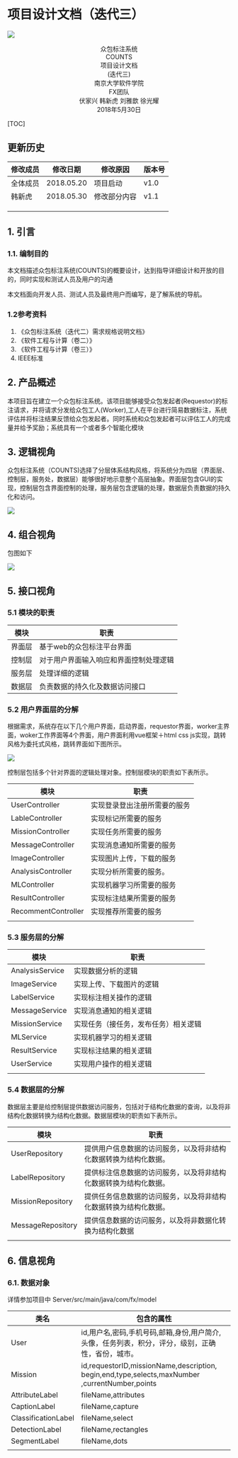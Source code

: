 # 项目设计文档（迭代三）

![](..\logo.png)

<center>众包标注系统</center>

<center>COUNTS </center>

<center>项目设计文档</center>

<center>(迭代三)</center>

<center>南京大学软件学院</center>

<center>FX团队</center>

<center>伏家兴 韩新虎  刘雅歆 徐光耀</center>

<center>2018年5月30日</center>

[TOC]

## 更新历史

| 修改成员 | 修改日期   | 修改原因     | 版本号 |
| -------- | ---------- | ------------ | ------ |
| 全体成员 | 2018.05.20 | 项目启动     | v1.0   |
| 韩新虎   | 2018.05.30 | 修改部分内容 | v1.1   |
|          |            |              |        |
|          |            |              |        |
|          |            |              |        |

## 1. 引言

### 1.1. 编制目的

本文档描述众包标注系统(COUNTS)的概要设计，达到指导详细设计和开放的目的，同时实现和测试人员及用户的沟通

本文档面向开发人员、测试人员及最终用户而编写，是了解系统的导航。

### 1.2参考资料

1. 《众包标注系统（迭代二）需求规格说明文档》
2. 《软件工程与计算（卷二）》
3. 《软件工程与计算（卷三）》
4. IEEE标准

## 2. 产品概述

本项目旨在建立一个众包标注系统。该项目能够接受众包发起者(Requestor)的标注请求，并将请求分发给众包工人(Worker),工人在平台进行简易数据标注，系统评估并将标注结果反馈给众包发起者。同时系统和众包发起者可以评估工人的完成量并给予奖励；系统具有一个或者多个智能化模块

## 3. 逻辑视角

众包标注系统（COUNTS)选择了分层体系结构风格，将系统分为四层（界面层、控制层，服务处，数据层）能够很好地示意整个高层抽象。界面层包含GUI的实现，控制层包含界面控制的处理，服务层包含逻辑的处理，数据层负责数据的持久化和访问。

![](../pic/logicView.png)



## 4. 组合视角

包图如下

![](../pic/combinedView.png)

## 5. 接口视角

### 5.1 模块的职责

| 模块   | 职责                                   |
| ------ | -------------------------------------- |
| 界面层 | 基于web的众包标注平台界面              |
| 控制层 | 对于用户界面输入响应和界面控制处理逻辑 |
| 服务层 | 处理详细的逻辑                         |
| 数据层 | 负责数据的持久化及数据访问接口         |

### 5.2 用户界面层的分解

​	根据需求，系统存在以下几个用户界面，启动界面，requestor界面，worker主界面，woker工作界面等4个界面，用户界面利用vue框架＋html css js实现，跳转风格为委托式风格，跳转界面如下图所示。

![](../pic/presentationView.png)

​	控制层包括多个针对界面的逻辑处理对象。控制层模块的职责如下表所示。

| 模块                | 职责                         |
| ------------------- | ---------------------------- |
| UserController      | 实现登录登出注册所需要的服务 |
| LableController     | 实现标记所需要的服务         |
| MissionController   | 实现任务所需要的服务         |
| MessageController   | 实现消息通知所需要的服务     |
| ImageController     | 实现图片上传，下载的服务     |
| AnalysisController  | 实现分析所需要的服务。       |
| MLController        | 实现机器学习所需要的服务     |
| ResultController    | 实现标注结果所需要的服务     |
| RecommentController | 实现推荐所需要的服务         |
|                     |                              |

### 5.3 服务层的分解

| 模块            | 职责                                 |
| --------------- | ------------------------------------ |
| AnalysisService | 实现数据分析的逻辑                   |
| ImageService    | 实现上传、下载图片的逻辑             |
| LabelService    | 实现标注相关操作的逻辑               |
| MessageService  | 实现消息通知的相关逻辑               |
| MissionService  | 实现任务（接任务，发布任务）相关逻辑 |
| MLService       | 实现机器学习的相关逻辑               |
| ResultService   | 实现标注结果的相关逻辑               |
| UserService     | 实现用户操作的相关逻辑               |
|                 |                                      |



### 5.4 数据层的分解

​	数据层主要是给控制层提供数据访问服务，包括对于结构化数据的查询，以及将非结构化数据转换为结构化数据。数据层模块的职责如下表所示。

| 模块              | 职责                                                         |
| ----------------- | ------------------------------------------------------------ |
| UserRepository    | 提供用户信息数据的访问服务，以及将非结构化数据转换为结构化数据。 |
| LabelRepository   | 提供标注信息数据的访问服务，以及将非结构化数据转换为结构化数据。 |
| MissionRepository | 提供任务信息数据的访问服务，以及将非结构化数据转换为结构化数据。 |
| MessageRepository | 提供信息数据的访问服务，以及将非数据化转换为结构化数据       |
|                   |                                                              |



## 6. 信息视角

### 6.1. 数据对象

详情参加项目中 Server/src/main/java/com/fx/model

| 类名                | 包含的属性                                                   |
| ------------------- | ------------------------------------------------------------ |
| User                | id,用户名,密码,手机号码,邮箱,身份,用户简介,头像，任务列表，积分，评分，级别，正确性，省份，城市。 |
| Mission             | id,requestorID,missionName,description,<br>begin,end,type,selects,maxNumber<br>,currentNumber,points |
| AttributeLabel      | fileName,attributes                                          |
| CaptionLabel        | fileName,capture                                             |
| ClassificationLabel | fileName,select                                              |
| DetectionLabel      | fileName,rectangles                                          |
| SegmentLabel        | fileName,dots                                                |
|                     |                                                              |